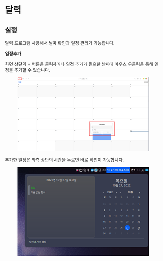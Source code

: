# 달력

## 실행

달력 프로그램 사용해서 날짜 확인과 일정 관리가 가능합니다.&#x20;



**일정추가**

화면 상단의 + 버튼을 클릭하거나 일정 추가가 필요한 날짜에 마우스 우클릭을 통해 일정을 추가할 수 있습니다.

<figure><img src="../../.gitbook/assets/스크린샷, 2022-10-27 17-04-12.png" alt=""><figcaption></figcaption></figure>

추가한 일정은 좌측 상단의 시간을 누르면 바로 확인이 가능합니다.&#x20;

<figure><img src="../../.gitbook/assets/스크린샷, 2022-10-27 17-08-32 (1).png" alt=""><figcaption></figcaption></figure>
